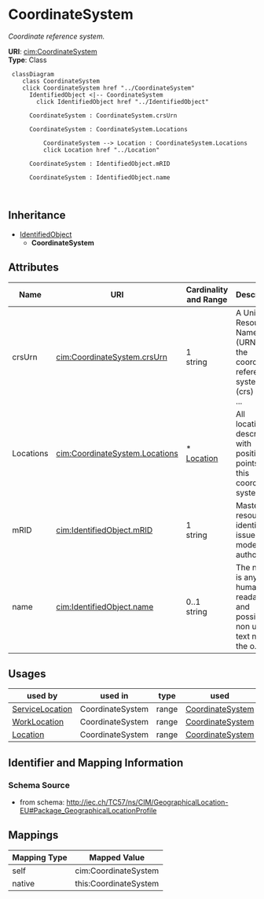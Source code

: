 # CoordinateSystem


_Coordinate reference system._





**URI**: [cim:CoordinateSystem](http://iec.ch/TC57/CIM100#CoordinateSystem)<br />
**Type**: Class




```mermaid
 classDiagram
    class CoordinateSystem
    click CoordinateSystem href "../CoordinateSystem"
      IdentifiedObject <|-- CoordinateSystem
        click IdentifiedObject href "../IdentifiedObject"
      
      CoordinateSystem : CoordinateSystem.crsUrn
        
      CoordinateSystem : CoordinateSystem.Locations
        
          CoordinateSystem --> Location : CoordinateSystem.Locations
          click Location href "../Location"
        
      CoordinateSystem : IdentifiedObject.mRID
        
      CoordinateSystem : IdentifiedObject.name
        
      
```





## Inheritance
* [IdentifiedObject](IdentifiedObject.md)
    * **CoordinateSystem**



## Attributes


| Name | URI | Cardinality and Range | Description | Inheritance |
| ---  | --- | --- | --- | --- |
| crsUrn | [cim:CoordinateSystem.crsUrn](http://iec.ch/TC57/CIM100#CoordinateSystem.crsUrn) | 1 <br />  string  | A Uniform Resource Name (URN) for the coordinate reference system (crs) used ... | direct |
| Locations | [cim:CoordinateSystem.Locations](http://iec.ch/TC57/CIM100#CoordinateSystem.Locations) | * <br />  [Location](Location.md)  | All locations described with position points in this coordinate system | direct |
| mRID | [cim:IdentifiedObject.mRID](http://iec.ch/TC57/CIM100#IdentifiedObject.mRID) | 1 <br />  string  | Master resource identifier issued by a model authority | [IdentifiedObject](IdentifiedObject.md) |
| name | [cim:IdentifiedObject.name](http://iec.ch/TC57/CIM100#IdentifiedObject.name) | 0..1 <br />  string  | The name is any free human readable and possibly non unique text naming the o... | [IdentifiedObject](IdentifiedObject.md) |





## Usages

| used by | used in | type | used |
| ---  | --- | --- | --- |
| [ServiceLocation](ServiceLocation.md) | CoordinateSystem | range | [CoordinateSystem](CoordinateSystem.md) |
| [WorkLocation](WorkLocation.md) | CoordinateSystem | range | [CoordinateSystem](CoordinateSystem.md) |
| [Location](Location.md) | CoordinateSystem | range | [CoordinateSystem](CoordinateSystem.md) |






## Identifier and Mapping Information







### Schema Source


* from schema: http://iec.ch/TC57/ns/CIM/GeographicalLocation-EU#Package_GeographicalLocationProfile





## Mappings

| Mapping Type | Mapped Value |
| ---  | ---  |
| self | cim:CoordinateSystem |
| native | this:CoordinateSystem |




